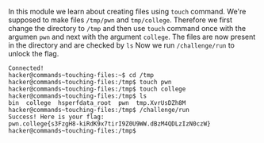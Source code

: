 In this module we learn about creating files using `touch` command. 
We're supposed to make files `/tmp/pwn` and `tmp/college`.
Therefore we first change the directory to `/tmp` and then use `touch` command once with the argumen `pwn` and next with the argument `college`.
The files are now present in the directory and are checked by `ls`
Now we run `/challenge/run` to unlock the flag.
```
Connected!
hacker@commands~touching-files:~$ cd /tmp
hacker@commands~touching-files:/tmp$ touch pwn
hacker@commands~touching-files:/tmp$ touch college
hacker@commands~touching-files:/tmp$ ls
bin  college  hsperfdata_root  pwn  tmp.XvrUsDZh8M
hacker@commands~touching-files:/tmp$ /challenge/run
Success! Here is your flag:
pwn.college{s3FzgH8-kiRdK9x7tirI9Z0U9WW.dBzM4QDLzIzN0czW}
hacker@commands~touching-files:/tmp$
```
